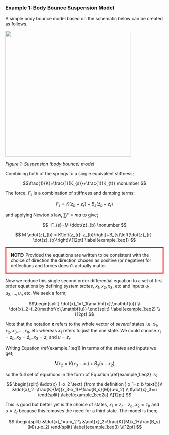 
### Example 1: Body Bounce Suspension Model

A simple body bounce model based on the schematic below can be created as follows.

<img src="figures/suspension_body_bounce.png" width=400>

*Figure 1: Suspension (body bounce) model*

Combining both of the springs to a single equivalent stiffness;

$$\frac{1}{K}=\frac{1}{K_{s}}+\frac{1}{K_{t}} \nonumber $$

The force, $F_s$ is a combination of stiffness and damping terms;

$$ F_{s}=K\left(z_{b}-z_{r}\right)+B_{s}\left(\dot{z}_{b}-\dot{z}_{r}\right) \nonumber $$

and applying Newton's law, $\sum F=m a$ to give;

$$ -F_{s}=M \ddot{z}_{b} \nonumber $$

$$ M \ddot{z}_{b} = K\left(z_{r}-z_{b}\right)+B_{s}\left(\dot{z}_{r}-\dot{z}_{b}\right)\\[12pt] \label{example_1:eq1} $$

<p style="border:3px; border-style:solid; border-color:#FF0000; padding: 1em;"><b>NOTE: </b>Provided the equations are written to be consistent with the choice of direction the direction chosen as positive (or negative) for deflections and forces doesn't actually matter.</p>

Now we reduce this single second order differential equation to a set of first order equations by defining system *states*, $x_1, x_2, x_3$, etc and inputs $u_1, u_2,..., u_n$ etc. We seek a form;

$$\begin{split} \dot{x}_1=f_1(\mathbf{x},\mathbf{u}) \\
\dot{x}_2=f_2(\mathbf{x},\mathbf{u})  \end{split} \label{example_1:eq2} \\[12pt] $$

Note that the notation $\mathbf{x}$ refers to the whole vector of *several* states i.e. $x_1, x_2, x_3, ..., x_n$, etc whereas $x_1$ refers to just the one state. We could choose $x_1=z_b, x_2=\dot{z}_b, x_3=z_r$ and $u=\dot{z}_r$.

Writing Equation \ref{example_1:eq1} in terms of the states and inputs we get;

$$M\dot{x}_2=K(x_3-x_1)+B_s(u-x_2) \nonumber $$

so the full set of equations in the form of Equation \ref{example_1:eq2} is;

$$ \begin{split} &\dot{x}_1=x_2 \text{     (from the definition } x_1=z_b \text{)}\\
&\dot{x}_2=\frac{K}{M}(x_3-x_1)+\frac{B_s}{M}(u-x_2) \\
&\dot{x}_3=u \end{split} \label{example_1:eq2a} \\[12pt] $$

This is good but better yet is the choice of states, $x_1=z_r-z_b$, $x_2=\dot{z}_b$ and $u=\dot{z}_r$ because this removes the need for a third state. The model is then;

$$ \begin{split} &\dot{x}_1=u-x_2 \\
&\dot{x}_2=\frac{K}{M}x_1+\frac{B_s}{M}(u-x_2) \end{split} \label{example_1:eq3} \\[12pt] $$
